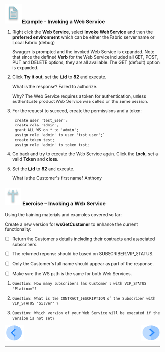 

### ![](/academy/Training_Level_1/03_fabric_basic_LU/images/example.png)Example - Invoking a Web Service

1. Right click the **Web Service**, select **Invoke Web Service** and then the **preferred environment** which can be either the Fabric server name or Local Fabric (debug).


   Swagger is prompted and the invoked Web Service is expanded. Note that since the defined **Verb** for the Web Service included all GET, POST, PUT and DELETE options, they are all available. The GET (default) option is expanded.
3. Click **Try it out**, set the **i_id** to **82** and execute. 
  
    What is the response? Failed to authorize. 

    Why? The Web Service requires a token for authentication, unless authenticate product Web Service was called on the same session. 
  
4. For the request to succeed, create the permissions and a token:
   ```
    create user 'test_user'; 
    create role 'admin'; 
    grant ALL_WS on * to 'admin'; 
    assign role 'admin' to user 'test_user';`
    create token test; 
    assign role 'admin' to token test; 
   ```

5. Go back and try to execute the Web Service again. Click the **Lock**, set a valid **Token** and **close**.
7. Set the **i_id** to **82** and execute. 
  
   What is the Customer's first name? Anthony

### ![](/academy/Training_Level_1/03_fabric_basic_LU/images/Exercise.png) Exercise – Invoking a Web Service

Using the training materials and examples covered so far:

Create a new version for **wsGetCustomer** to enhance the current functionality:

- [ ]  Return the Customer's details including their contracts and associated subscribers. 

- [ ] The returned reponse should be based on SUBSCRIBER.VIP_STATUS. 

- [ ] Only the Customer's full name should appear as part of the response. 

- [ ] Make sure the WS path is the same for both Web Services.



1. `Question: How many subscribers has Customer 1 with VIP_STATUS "Platinum"?`

2. `Question: What is the CONTRACT_DESCRIPTION of the Subscriber with VIP_STATUS "Silver" ?`

3. `Question: Which version of your Web Service will be executed if the version is not set?` 



[![Previous](/articles/images/Previous.png)](/academy/Training_Level_1/06_web_services/03_Invoking_a_web_service.md)[<img align="right" width="60" height="54" src="/articles/images/Next.png">](/academy/Training_Level_1/06_web_services/05_invoking_a_web_service_solutions.md)

------
